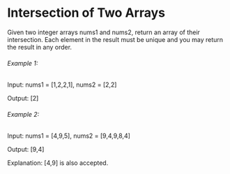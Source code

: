# Intersection of Two Arrays

Given two integer arrays nums1 and nums2, return an array of their intersection. Each element in the result must be unique and you may return the result in any order.

###### Example 1:

Input: nums1 = [1,2,2,1], nums2 = [2,2]

Output: [2]

###### Example 2:

Input: nums1 = [4,9,5], nums2 = [9,4,9,8,4]

Output: [9,4]

Explanation: [4,9] is also accepted.